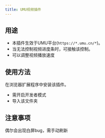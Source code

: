 ```yaml
---
title: UMU视频插件
---
```


## 用途

* 本插件生效于UMU平台(`https://*.umu.cn/*`)。
* 当无法控制视频进度条时，可接触该控制。
* 可以调整视频播放速度

## 使用方法

在浏览器扩展程序中安装该插件。

* 需开启开发者模式
* 导入该文件夹

## 注意事项

偶尔会出现白屏bug，需手动刷新

